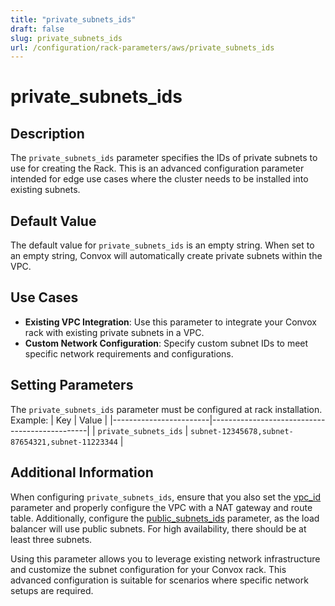 ```yaml
---
title: "private_subnets_ids"
draft: false
slug: private_subnets_ids
url: /configuration/rack-parameters/aws/private_subnets_ids
---
```


# private_subnets_ids

## Description
The `private_subnets_ids` parameter specifies the IDs of private subnets to use for creating the Rack. This is an advanced configuration parameter intended for edge use cases where the cluster needs to be installed into existing subnets.

## Default Value
The default value for `private_subnets_ids` is an empty string. When set to an empty string, Convox will automatically create private subnets within the VPC.

## Use Cases
- **Existing VPC Integration**: Use this parameter to integrate your Convox rack with existing private subnets in a VPC.
- **Custom Network Configuration**: Specify custom subnet IDs to meet specific network requirements and configurations.

## Setting Parameters
The `private_subnets_ids` parameter must be configured at rack installation. Example:
| Key                    | Value                                         |
|------------------------|-----------------------------------------------|
| `private_subnets_ids`  | `subnet-12345678,subnet-87654321,subnet-11223344` |

## Additional Information
When configuring `private_subnets_ids`, ensure that you also set the [vpc_id](/configuration/rack-parameters/aws/vpc_id) parameter and properly configure the VPC with a NAT gateway and route table. Additionally, configure the [public_subnets_ids](/configuration/rack-parameters/aws/public_subnets_ids) parameter, as the load balancer will use public subnets. For high availability, there should be at least three subnets.

Using this parameter allows you to leverage existing network infrastructure and customize the subnet configuration for your Convox rack. This advanced configuration is suitable for scenarios where specific network setups are required.
